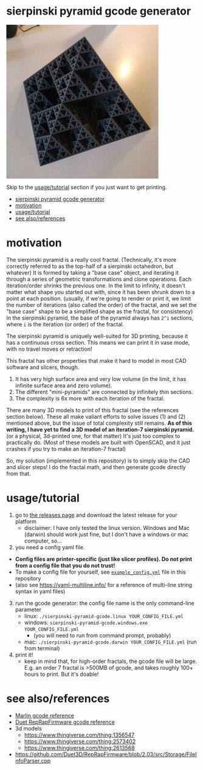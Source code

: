# sierpinski pyramid gcode generator

<img src="sierpinski_order_7.jpg" width="400" align="center"></img>

Skip to the [usage/tutorial](#usagetutorial) section if you just want to get printing.

- [sierpinski pyramid gcode generator](#sierpinski-pyramid-gcode-generator)
- [motivation](#motivation)
- [usage/tutorial](#usagetutorial)
- [see also/references](#see-alsoreferences)


# motivation
The sierpinski pyramid is a really cool fractal.
(Technically, it's more correctly referred to as the top-half of a sierpinski octahedron, but whatever)
It is formed by taking a "base case" object, and iterating it through a series of geometric transformations and clone operations.
Each iteration/order shrinks the previous one.
In the limit to infinity, it doesn't matter what shape you started out with, since it has been shrunk down to a point at each position.
(usually, if we're going to render or print it, we limit the number of iterations (also called the order) of the fractal, and we set the "base case" shape to be a simplified shape as the fractal, for consistency)
In the sierpinski pyramid, the base of the pyramid always has `2^i` sections, where `i` is the iteration (or order) of the fractal.

The sierpinski pyramid is uniquely well-suited for 3D printing, because it has a continuous cross section.
This means we can print it in vase mode, with no travel moves or retraction!

This fractal has other properties that make it hard to model in most CAD software and slicers, though.
1. It has very high surface area and very low volume (in the limit, it has infinite surface area and zero volume).
2. The different "mini-pyramids" are connected by infinitely thin sections.
3. The complexity is 6x more with each iteration of the fractal.


There are many 3D models to print of this fractal (see the references section below).
These all make valiant efforts to solve issues (1) and (2) mentioned above, but the issue of total complexity still remains.
**As of this writing, I have yet to find a 3D model of an iteration-7 sierpinski pyramid.**
(or a physical, 3d-printed one, for that matter)
It's just too complex to practically do.
(Most of these models are built with OpenSCAD, and it just crashes if you try to make an iteration-7 fractal)

So, my solution (implemented in this repository) is to simply skip the CAD and slicer steps! I do the fractal math, and then generate gcode directly from that.


# usage/tutorial
1. go to [the releases page](https://github.com/madewithlinux/sierpinski-pyramid-gcode/releases) and download the latest release for your platform
   * disclaimer: I have only tested the linux version. Windows and Mac (darwin) should work just fine, but I don't have a windows or mac computer, so...
2. you need a config yaml file.
  * **Config files are printer-specific (just like slicer profiles). Do not print from a config file that you do not trust!**
  * To make a config file for yourself, see [`example_config.yml`](example_config.yml) file in this repository
  * (also see https://yaml-multiline.info/ for a reference of multi-line string syntax in yaml files)
3. run the gcode generator: the config file name is the only command-line parameter
   * linux: `./sierpinski-pyramid-gcode.linux YOUR_CONFIG_FILE.yml`
   * windows: `sierpinski-pyramid-gcode.windows.exe YOUR_CONFIG_FILE.yml`
     * (you will need to run from command prompt, probably)
   * mac: `./sierpinski-pyramid-gcode.darwin YOUR_CONFIG_FILE.yml` (run from terminal)
4. print it!
   * keep in mind that, for high-order fractals, the gcode file will be large. E.g. an order 7 fractal is >500MB of gcode, and takes roughly 100+ hours to print. But it's doable!



# see also/references
* [Marlin gcode reference](https://marlinfw.org/docs/gcode/G000-G001.html)
* [Duet RepRapFirmware gcode reference](https://duet3d.dozuki.com/Wiki/Gcode)
* 3d models
  * https://www.thingiverse.com/thing:1356547
  * https://www.thingiverse.com/thing:2573402
  * https://www.thingiverse.com/thing:2613568
* https://github.com/Duet3D/RepRapFirmware/blob/2.03/src/Storage/FileInfoParser.cpp

